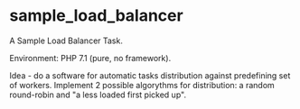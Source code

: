 # sample_load_balancer

A Sample Load Balancer Task.

Environment: PHP 7.1 (pure, no framework).

Idea - do a software for automatic tasks distribution against predefining set of workers. Implement 2 possible algorythms for distribution: 
a random round-robin and "a less loaded first picked up".
